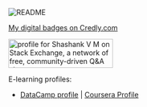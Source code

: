 ![README](https://user-images.githubusercontent.com/58113556/114544443-3f7b8400-9c78-11eb-88cb-971a9680e9d4.png)

[My digital badges on Credly.com](https://www.credly.com/users/shashank-v-m/) 

<a href="https://stackexchange.com/users/17017739/shashank-v-m"><img src="https://stackexchange.com/users/flair/17017739.png" width="208" height="58" alt="profile for Shashank V M on Stack Exchange, a network of free, community-driven Q&amp;A sites" title="profile for Shashank V M on Stack Exchange, a network of free, community-driven Q&amp;A sites" /></a>

E-learning profiles:
- [DataCamp profile](https://www.datacamp.com/profile/shashankmathew) | [Coursera Profile](https://www.coursera.org/user/9b0953303b5aa52680f26d29abc32ac1)
